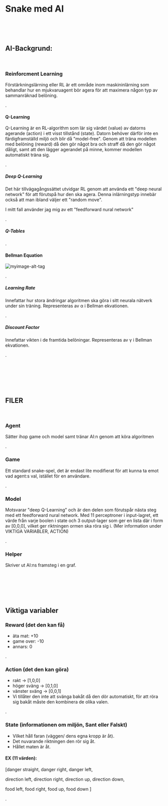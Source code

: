 # Snake med AI

&nbsp;

&nbsp;

## AI-Backgrund:

&nbsp;

### Reinforcment Learning
Förstärkningslärning eller RL är ett område inom maskininlärning som behandlar hur en mjukvaruagent bör agera för att maximera någon typ av sammanräknad belöning.

.

#### Q-Learning
Q-Learning är en RL-algorithm som lär sig värdet (value) av datorns agerande (action) i ett visst tillstånd (state). Datorn behöver därför inte en färdigframställd miljö och blir då "model-free". Genom att träna modellen med belöning (reward) då den gör något bra och straff då den gör något dåligt, samt att den lägger agerandet på minne, kommer modellen automatiskt träna sig.

.

##### Deep Q-Learning
Det här tillvägagångssättet utvidgar RL genom att använda ett "deep neural network" för att förutspå hur den ska agera. Denna inlärningstyp innebär också att man ibland väljer ett "random move".

I mitt fall använder jag mig av ett "feedforward nural network" 

.


##### Q-Tables

.

#### Bellman Equation

![myimage-alt-tag](https://miro.medium.com/max/1050/1*FHsbUXsJFg8xt5U2c-6y1A.png)

.

##### Learning Rate
Innefattar hur stora ändringar algoritmen ska göra i sitt neurala nätverk under sin träning. Representeras av α i Bellman ekvationen.

.

##### Discount Factor
Innefattar vikten i de framtida belöningar. Representeras av γ i Bellman ekvationen.

.



<!-- <img>https://miro.medium.com/max/1050/1*FHsbUXsJFg8xt5U2c-6y1A.png</img> -->

&nbsp;

&nbsp;

&nbsp;

## FILER

&nbsp;

### Agent
Sätter ihop game och model samt tränar AI:n genom att köra algoritmen

.

### Game
Ett standard snake-spel, det är endast lite modifierat för att kunna ta emot vad agent:s val, istället för en användare.

.

### Model
Motsvarar "deep Q-Learning" och är den delen som förutspår nästa steg med ett feedforward nural network.
Med 11 perceptroner i input-lagret, ett värde från varje boolen i state och 3 output-lager som ger en lista där i form av [0,0,0], vilket ger riktningen ormen ska röra sig i. 
(Mer information under VIKTIGA VARIABLER, ACTION)

.

### Helper
Skriver ut AI:ns framsteg i en graf.

&nbsp;

&nbsp;

&nbsp;

## Viktiga variabler

### Reward (det den kan få)
- äta mat:      +10
- game over:    -10
- annars:         0

.

### Action (det den kan göra)
- rakt          ->      [1,0,0]
- höger sväng   ->      [0,1,0]
- vänster sväng ->      [0,0,1]
- Vi tillåter den inte att svänga bakåt då den dör automatiskt, för att röra sig bakåt måste den kombinera de olika valen.

.

### State (informationen om miljön, Sant eller Falskt)
- Vilket håll faran (väggen/ dens egna kropp är åt).
- Det nuvarande riktningen den rör sig åt.
- Hållet maten är åt.

#### EX (11 värden):
[danger straight, danger right, danger left,

direction left, direction right,
direction up, direction down,

food left, food right,
food up, food down
]

.

### 





